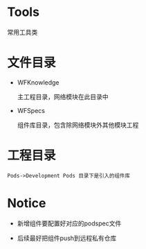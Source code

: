 # Tools
常用工具类
# 文件目录

* WFKnowledge

    主工程目录，网络模块在此目录中

* WFSpecs

    组件库目录，包含除网络模块外其他模块工程

# 工程目录
    
    Pods->Development Pods 目录下是引入的组件库

# Notice
    
* 新增组件要配置好对应的podspec文件

* 后续最好把组件push到远程私有仓库
